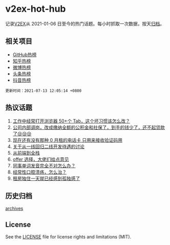 # v2ex-hot-hub

 记录[V2EX](https://www.v2ex.com/)从 2021-01-06 日至今的热门话题。每小时抓取一次数据，按天[归档](archives)。
 
 ## 相关项目

- [GitHub热榜](https://github.com/snaildev/github-hot-hub)
- [知乎热榜](https://github.com/snaildev/zhihu-hot-hub)
- [微博热榜](https://github.com/snaildev/weibo-hot-hub)
- [头条热榜](https://github.com/snaildev/toutiao-hot-hub)
- [抖音热榜](https://github.com/snaildev/douyin-hot-hub)


 `更新时间：2021-07-13 12:05:14 +0800`

## 热议话题

1. [工作中经常打开浏览器 50+个 Tab，这个坏习惯该怎么改？](https://www.v2ex.com/t/789057)
1. [公司内部调岗，改成缴纳全额的公积金和社保了，到手的钱少了，还不起贷款了😢😢😢](https://www.v2ex.com/t/789168)
1. [现在还有没有那种 0 月租的电话卡
只用来接收验证码用](https://www.v2ex.com/t/789011)
1. [关于从一线回归二线开发待遇的讨论](https://www.v2ex.com/t/789008)
1. [从前端到全栈](https://www.v2ex.com/t/789108)
1. [offer 选择，大佬们给点意见](https://www.v2ex.com/t/789019)
1. [同事单词发音完全不对怎么办？](https://www.v2ex.com/t/789173)
1. [经常性口腔溃疡，怎么治？](https://www.v2ex.com/t/789010)
1. [租房独住一天就已经感到孤独感了](https://www.v2ex.com/t/789144)

## 历史归档

[archives](archives)

## License

See the [LICENSE](LICENSE) file for license rights and limitations (MIT).
